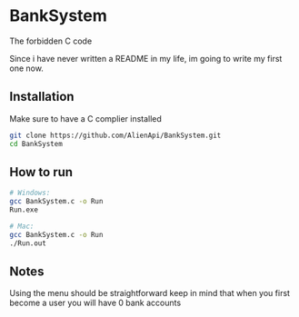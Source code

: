 # BankSystem

The forbidden C code


Since i have never written a README in my
life, im going to write my first one now.



## Installation

Make sure to have a C complier installed

```bash
git clone https://github.com/AlienApi/BankSystem.git
cd BankSystem
```

## How to run

```bash
# Windows:
gcc BankSystem.c -o Run
Run.exe

# Mac:
gcc BankSystem.c -o Run
./Run.out
```

## Notes

Using the menu should be straightforward
keep in mind that when you first become a user
you will have 0 bank accounts


